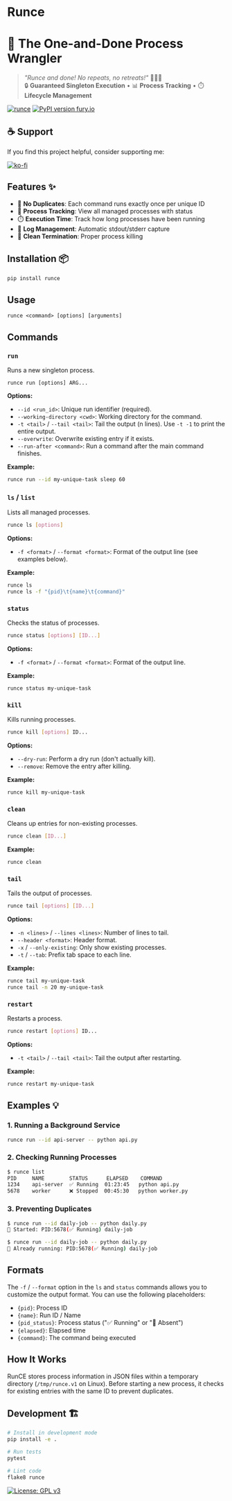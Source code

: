 # Runce

# 🚀 The One-and-Done Process Wrangler

> _"Runce and done! No repeats, no retreats!"_ 🏃‍♂️💨  
> 🔒 **Guaranteed Singleton Execution** • 📊 **Process Tracking** • ⏱️ **Lifecycle Management**

[![runce](icon.png)](https://github.com/jet-logic/runce)
[![PyPI version fury.io](https://badge.fury.io/py/runce.svg)](https://pypi.python.org/pypi/runce/)

## ☕ Support

If you find this project helpful, consider supporting me:

[![ko-fi](https://ko-fi.com/img/githubbutton_sm.svg)](https://ko-fi.com/B0B01E8SY7)

## Features ✨

- 🚫 **No Duplicates**: Each command runs exactly once per unique ID
- 📝 **Process Tracking**: View all managed processes with status
- ⏱️ **Execution Time**: Track how long processes have been running
- 📂 **Log Management**: Automatic stdout/stderr capture
- 🛑 **Clean Termination**: Proper process killing

## Installation 📦

```bash
pip install runce
```

## Usage

```
runce <command> [options] [arguments]
```

## Commands

### `run`

Runs a new singleton process.

```
runce run [options] ARG...
```

**Options:**

- `--id <run_id>`: Unique run identifier (required).
- `--working-directory <cwd>`: Working directory for the command.
- `-t <tail>` / `--tail <tail>`: Tail the output (n lines). Use `-t -1` to print the entire output.
- `--overwrite`: Overwrite existing entry if it exists.
- `--run-after <command>`: Run a command after the main command finishes.

**Example:**

```bash
runce run --id my-unique-task sleep 60
```

### `ls` / `list`

Lists all managed processes.

```bash
runce ls [options]
```

**Options:**

- `-f <format>` / `--format <format>`: Format of the output line (see examples below).

**Example:**

```bash
runce ls
runce ls -f "{pid}\t{name}\t{command}"
```

### `status`

Checks the status of processes.

```bash
runce status [options] [ID...]
```

**Options:**

- `-f <format>` / `--format <format>`: Format of the output line.

**Example:**

```bash
runce status my-unique-task
```

### `kill`

Kills running processes.

```bash
runce kill [options] ID...
```

**Options:**

- `--dry-run`: Perform a dry run (don't actually kill).
- `--remove`: Remove the entry after killing.

**Example:**

```bash
runce kill my-unique-task
```

### `clean`

Cleans up entries for non-existing processes.

```bash
runce clean [ID...]
```

**Example:**

```bash
runce clean
```

### `tail`

Tails the output of processes.

```bash
runce tail [options] [ID...]
```

**Options:**

- `-n <lines>` / `--lines <lines>`: Number of lines to tail.
- `--header <format>`: Header format.
- `-x` / `--only-existing`: Only show existing processes.
- `-t` / `--tab`: Prefix tab space to each line.

**Example:**

```bash
runce tail my-unique-task
runce tail -n 20 my-unique-task
```

### `restart`

Restarts a process.

```bash
runce restart [options] ID...
```

**Options:**

- `-t <tail>` / `--tail <tail>`: Tail the output after restarting.

**Example:**

```bash
runce restart my-unique-task
```

## Examples 💡

### 1. Running a Background Service

```bash
runce run --id api-server -- python api.py
```

### 2. Checking Running Processes

```bash
$ runce list
PID     NAME        STATUS      ELAPSED    COMMAND
1234    api-server  ✅ Running  01:23:45   python api.py
5678    worker      ❌ Stopped  00:45:30   python worker.py
```

### 3. Preventing Duplicates

```bash
$ runce run --id daily-job -- python daily.py
🚀 Started: PID:5678(✅ Running) daily-job

$ runce run --id daily-job -- python daily.py
🚨 Already running: PID:5678(✅ Running) daily-job
```

## Formats

The `-f` / `--format` option in the `ls` and `status` commands allows you to customize the output format. You can use the following placeholders:

- `{pid}`: Process ID
- `{name}`: Run ID / Name
- `{pid_status}`: Process status ("✅ Running" or "👻 Absent")
- `{elapsed}`: Elapsed time
- `{command}`: The command being executed

## How It Works

RunCE stores process information in JSON files within a temporary directory (`/tmp/runce.v1` on Linux). Before starting a new process, it checks for existing entries with the same ID to prevent duplicates.

## Development 🏗️

```bash
# Install in development mode
pip install -e .

# Run tests
pytest

# Lint code
flake8 runce
```

[![License: GPL v3](https://img.shields.io/badge/License-GPLv3-blue.svg)](https://www.gnu.org/licenses/gpl-3.0)
